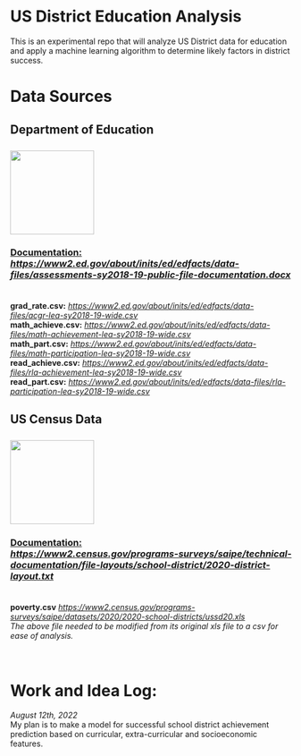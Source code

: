 # US District Education Analysis
This is an experimental repo that will analyze US District data for education and apply a machine learning algorithm to determine likely factors in district success.

# Data Sources <br>
## Department of Education<br><br><img src="https://upload.wikimedia.org/wikipedia/commons/a/ad/Seal_of_the_United_States_Department_of_Education.svg" width="150">
### <u>Documentation:</u><br><i>https://www2.ed.gov/about/inits/ed/edfacts/data-files/assessments-sy2018-19-public-file-documentation.docx</i><br><br>
<b>grad_rate.csv:</b> <i>https://www2.ed.gov/about/inits/ed/edfacts/data-files/acgr-lea-sy2018-19-wide.csv</i><br>
<b>math_achieve.csv:</b> <i>https://www2.ed.gov/about/inits/ed/edfacts/data-files/math-achievement-lea-sy2018-19-wide.csv</i><br>
<b>math_part.csv:</b> <i>https://www2.ed.gov/about/inits/ed/edfacts/data-files/math-participation-lea-sy2018-19-wide.csv</i><br>
<b>read_achieve.csv:</b> <i>https://www2.ed.gov/about/inits/ed/edfacts/data-files/rla-achievement-lea-sy2018-19-wide.csv</i><br>
<b>read_part.csv:</b> <i>https://www2.ed.gov/about/inits/ed/edfacts/data-files/rla-participation-lea-sy2018-19-wide.csv</i><br>
## US Census Data<br><br><img src="https://upload.wikimedia.org/wikipedia/commons/thumb/8/85/Seal_of_the_United_States_Census_Bureau.svg/1200px-Seal_of_the_United_States_Census_Bureau.svg.png" width="150">
### <u>Documentation:</u><br><i>https://www2.census.gov/programs-surveys/saipe/technical-documentation/file-layouts/school-district/2020-district-layout.txt</i><br><br>
<b>poverty.csv</b> <i>https://www2.census.gov/programs-surveys/saipe/datasets/2020/2020-school-districts/ussd20.xls</i><br>
<i>The above file needed to be modified from its original xls file to a csv for ease of analysis.</i><br><br><br>
# Work and Idea Log:
<i>August 12th, 2022</i><br>
My plan is to make a model for successful school district achievement prediction based on curricular, extra-curricular and socioeconomic features.